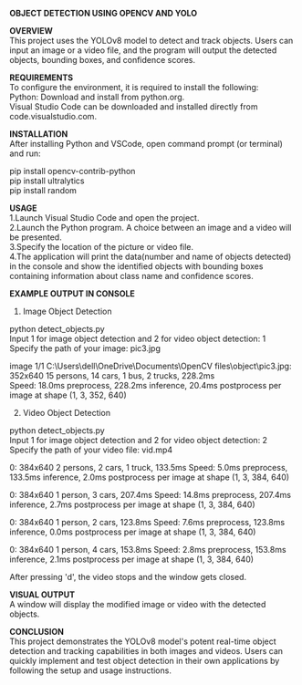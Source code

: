 **OBJECT DETECTION USING OPENCV AND YOLO**

__OVERVIEW__  
This project uses the YOLOv8 model to detect and track objects. Users can input an image or a video file, and the program will output the detected objects, bounding boxes, and confidence scores.  

__REQUIREMENTS__  
To configure the environment, it is required to install the following:  
Python: Download and install from python.org.  
Visual Studio Code can be downloaded and installed directly from code.visualstudio.com.  

__INSTALLATION__  
After installing Python and VSCode, open command prompt (or terminal) and run:  

pip install opencv-contrib-python  
pip install ultralytics  
pip install random  

__USAGE__  
1.Launch Visual Studio Code and open the project.  
2.Launch the Python program. A choice between an image and a video will be presented.  
3.Specify the location of the picture or video file.  
4.The application will print the data(number and name of objects detected) in the console and show the identified objects with bounding boxes containing information about class name and confidence scores.  

__EXAMPLE OUTPUT IN CONSOLE__  
1. Image Object Detection

python detect_objects.py  
Input 1 for image object detection and 2 for video object detection: 1  
Specify the path of your image: pic3.jpg  

image 1/1 C:\Users\dell\OneDrive\Documents\OpenCV files\object\pic3.jpg: 352x640 15 persons, 14 cars, 1 bus, 2 trucks, 228.2ms  
Speed: 18.0ms preprocess, 228.2ms inference, 20.4ms postprocess per image at shape (1, 3, 352, 640)  

2. Video Object Detection

python detect_objects.py  
Input 1 for image object detection and 2 for video object detection: 2  
Specify the path of your video file: vid.mp4  

0: 384x640 2 persons, 2 cars, 1 truck, 133.5ms
Speed: 5.0ms preprocess, 133.5ms inference, 2.0ms postprocess per image at shape (1, 3, 384, 640)

0: 384x640 1 person, 3 cars, 207.4ms
Speed: 14.8ms preprocess, 207.4ms inference, 2.7ms postprocess per image at shape (1, 3, 384, 640)

0: 384x640 1 person, 2 cars, 123.8ms
Speed: 7.6ms preprocess, 123.8ms inference, 0.0ms postprocess per image at shape (1, 3, 384, 640)

0: 384x640 1 person, 4 cars, 153.8ms
Speed: 2.8ms preprocess, 153.8ms inference, 2.1ms postprocess per image at shape (1, 3, 384, 640)  

After pressing 'd', the video stops and the window gets closed.  

__VISUAL OUTPUT__  
A window will display the modified image or video with the detected objects.  

__CONCLUSION__  
This project demonstrates the YOLOv8 model's potent real-time object detection and tracking capabilities in both images and videos. Users can quickly implement and test object detection in their own applications by following the setup and usage instructions.
